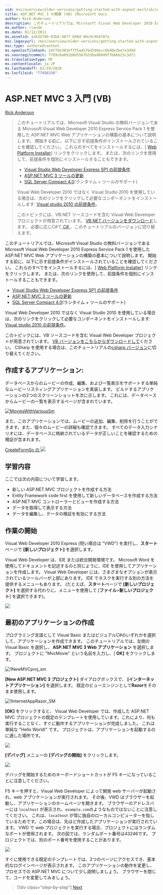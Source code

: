```yaml
---
uid: mvc/overview/older-versions/getting-started-with-aspnet-mvc3/vb/intro-to-aspnet-mvc-3
title: ASP.NET MVC 3 の概要 (VB) |Microsoft Docs
author: Rick-Anderson
description: このチュートリアルでは、Microsoft Visual Web Developer 2010 Express Service Pack 1 を使用した ASP.NET MVC Web アプリケーションの構築の基本について説明します。
ms.author: riande
ms.date: 01/12/2011
ms.assetid: a1b3d789-93b4-487f-b90d-80c9c9b4f8fa
msc.legacyurl: /mvc/overview/older-versions/getting-started-with-aspnet-mvc3/vb/intro-to-aspnet-mvc-3
msc.type: authoredcontent
ms.openlocfilehash: 24f7de303ef7f5a457bd509ecc6bd0e3be7e3d9d
ms.sourcegitcommit: 7709c0a091b8d55b7b33bad8849f7b66b23c3d72
ms.translationtype: MT
ms.contentlocale: ja-JP
ms.lasthandoff: 02/19/2020
ms.locfileid: "77456330"
---
```

# <a name="intro-to-aspnet-mvc-3-vb"></a>ASP.NET MVC 3 入門 (VB)

[Rick Anderson](https://twitter.com/RickAndMSFT)

> このチュートリアルでは、Microsoft Visual Studio の無料バージョンである Microsoft Visual Web Developer 2010 Express Service Pack 1 を使用した ASP.NET MVC Web アプリケーションの構築の基本について説明します。 開始する前に、以下に示す前提条件がインストールされていることを確認してください。 これらのすべてをインストールするには、[ [Web Platform Installer](https://www.microsoft.com/web/gallery/install.aspx?appid=VWD2010SP1Pack)] リンクをクリックします。 または、次のリンクを使用して、前提条件を個別にインストールすることもできます。
> 
> - [Visual Studio Web Developer Express SP1 の前提条件](https://www.microsoft.com/web/gallery/install.aspx?appid=VWD2010SP1Pack)
> - [ASP.NET MVC 3 ツールの更新](https://www.microsoft.com/web/gallery/install.aspx?appsxml=&amp;appid=MVC3)
> - [SQL Server Compact 4.0](https://www.microsoft.com/web/gallery/install.aspx?appid=SQLCE;SQLCEVSTools_4_0)(ランタイム + ツールのサポート)
> 
> Visual Web Developer 2010 ではなく Visual Studio 2010 を使用している場合は、次のリンクをクリックして必要なコンポーネントをインストールします: [Visual studio 2010 の前提条件](https://www.microsoft.com/web/gallery/install.aspx?appsxml=&amp;appid=VS2010SP1Pack)。
> 
> このトピックには、VB.NET ソースコードを含む Visual Web Developer プロジェクトが用意されています。 [VB.NET バージョンをダウンロード](https://code.msdn.microsoft.com/Introduction-to-MVC-3-10d1b098)します。 必要に応じC#て[ C# ](../cs/intro-to-aspnet-mvc-3.md) 、このチュートリアルのバージョンに切り替えます。

このチュートリアルでは、Microsoft Visual Studio の無料バージョンである Microsoft Visual Web Developer 2010 Express Service Pack 1 を使用した ASP.NET MVC Web アプリケーションの構築の基本について説明します。 開始する前に、以下に示す前提条件がインストールされていることを確認してください。 これらのすべてをインストールするには、[ [Web Platform Installer](https://www.microsoft.com/web/gallery/install.aspx?appid=VWD2010SP1Pack)] リンクをクリックします。 または、次のリンクを使用して、前提条件を個別にインストールすることもできます。

- [Visual Studio Web Developer Express SP1 の前提条件](https://www.microsoft.com/web/gallery/install.aspx?appid=VWD2010SP1Pack)
- [ASP.NET MVC 3 ツールの更新](https://www.microsoft.com/web/gallery/install.aspx?appsxml=&amp;appid=MVC3)
- [SQL Server Compact 4.0](https://www.microsoft.com/web/gallery/install.aspx?appid=SQLCE;SQLCEVSTools_4_0)(ランタイム + ツールのサポート)

Visual Web Developer 2010 ではなく Visual Studio 2010 を使用している場合は、次のリンクをクリックして必要なコンポーネントをインストールします: [Visual studio 2010 の前提条件](https://www.microsoft.com/web/gallery/install.aspx?appsxml=&amp;appid=VS2010SP1Pack)。

このトピックには、VB ソースコードを含む Visual Web Developer プロジェクトが用意されています。 [VB バージョンをこちらからダウンロードして](https://code.msdn.microsoft.com/Project/Download/FileDownload.aspx?ProjectName=aspnetmvcsamples&amp;DownloadId=14824)ください。 CSharp を使用する場合は、このチュートリアルの[csharp バージョン](../cs/intro-to-aspnet-mvc-3.md)に切り替えてください。

## <a name="what-youll-build"></a>作成するアプリケーション:

データベースからのムービーの作成、編集、および一覧表示をサポートする単純なムービーリスティングアプリケーションを実装します。 ビルドするアプリケーションの2つのスクリーンショットを次に示します。 これには、データベースからムービーの一覧を表示するページが含まれています。

[![MoviesWithVariousSm](intro-to-aspnet-mvc-3/_static/image2.png)](intro-to-aspnet-mvc-3/_static/image1.png)

また、このアプリケーションでは、ムービーの追加、編集、削除を行うことができます。また、個々のムービーの詳細も確認できます。 すべてのデータ入力シナリオには、データベースに格納されているデータが正しいことを確認するための検証が含まれます。

[CreateFormSo の ![](intro-to-aspnet-mvc-3/_static/image4.png)](intro-to-aspnet-mvc-3/_static/image3.png)

## <a name="skills-youll-learn"></a>学習内容

ここでは次の内容について学習します。

- 新しい ASP.NET MVC プロジェクトを作成する方法
- Entity Framework code first を使用して新しいデータベースを作成する方法
- ASP.NET MVC コントローラーとビューを作成する方法
- データを取得して表示する方法
- データを編集し、データの検証を有効にする方法

## <a name="getting-started"></a>作業の開始

Visual Web Developer 2010 Express (短い場合は "VWD") を実行し、**スタート**ページで **[新しいプロジェクト]** を選択します。

Visual Web Developer は、IDE または統合開発環境です。 Microsoft Word を使用してドキュメントを記述するのと同じように、IDE を使用してアプリケーションを作成します。 Visual Web Developer には、さまざまなオプションが表示されているツールバーが上部にあります。 IDE でタスクを実行する別の方法を提供するメニューもあります。 (たとえば、**スタート**ページで **[新しいプロジェクト]** を選択する代わりに、メニューを使用して [**ファイル**&gt;**新しいプロジェクト**] を選択できます)。

[![](intro-to-aspnet-mvc-3/_static/image6.png)](intro-to-aspnet-mvc-3/_static/image5.png)

## <a name="creating-your-first-application"></a>最初のアプリケーションの作成

プログラミング言語として Visual Basic またはビジュアルC#のいずれかを選択して、アプリケーションを作成できます。 このチュートリアルでは、左側の Visual Basic を選択し、 **ASP.NET MVC 3 Web アプリケーション** を選択します。 プロジェクトに "MvcMovie" という名前を入力し、[ **OK]** をクリックします。

![1NewMVCproj_sm](intro-to-aspnet-mvc-3/_static/image7.png)

**[New ASP.NET MVC 3 プロジェクト]** ダイアログボックスで、 **[インターネットアプリケーション]** を選択します。 既定のビューエンジンとして**Razor**をそのまま使用します。

![1InternetAppRazor_SM](intro-to-aspnet-mvc-3/_static/image8.png)

**[OK]** をクリックすると、 Visual Web Developer では、作成した ASP.NET MVC プロジェクトの既定のテンプレートを使用しています。これにより、何も実行することなく、すぐに動作するアプリケーションが完成しました。 これは単純な "Hello World!" です。 プロジェクトは、アプリケーションを起動するのに適した場所です。

[![](intro-to-aspnet-mvc-3/_static/image10.png)](intro-to-aspnet-mvc-3/_static/image9.png)

**[デバッグ]** メニューの **[デバッグの開始]** をクリックします。

![](intro-to-aspnet-mvc-3/_static/image11.png)

デバッグを開始するためのキーボードショートカットが F5 キーになっていることに注意してください。

F5 キーを押すと、Visual Web Developer によって開発 web サーバーが起動され、web アプリケーションが実行されます。 その後、VWD はブラウザーを起動し、アプリケーションのホームページを開きます。 ブラウザーのアドレスバーには `localhost` が表示され、`example.com`のようなものではないことに注意してください。 これは、`localhost` が常に独自のローカルコンピューターを指しているためです。この場合は、先ほど作成したアプリケーションが実行されています。 VWD で web プロジェクトを実行する場合、プロジェクトにはランダムなポートが使用されます。 次の図では、ランダムポート番号は43246です。 プロジェクトでは、別のポート番号を使用することがあります。

![](intro-to-aspnet-mvc-3/_static/image12.png)

すぐに使用できる既定のテンプレートでは、2つのページにアクセスでき、基本的なログインページが表示されます。 このアプリケーションの動作を変更し、プロセスでの ASP.NET MVC について少し説明しましょう。 ブラウザーを閉じて、コードを変更してみましょう。

> [!div class="step-by-step"]
> [Next](adding-a-controller.md)
